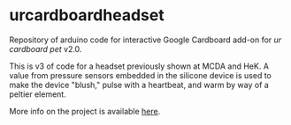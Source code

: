 # urcardboardheadset
Repository of arduino code for interactive Google Cardboard add-on for *ur cardboard pet* v2.0.

This is v3 of code for a headset previously shown at MCDA and HeK. A value from pressure sensors embedded in the silicone device is used to make the device "blush," pulse with a heartbeat, and warm by way of a peltier element.

More info on the project is available [here](http://marthahipley.com/ur-cardboard-pet-headset/).
